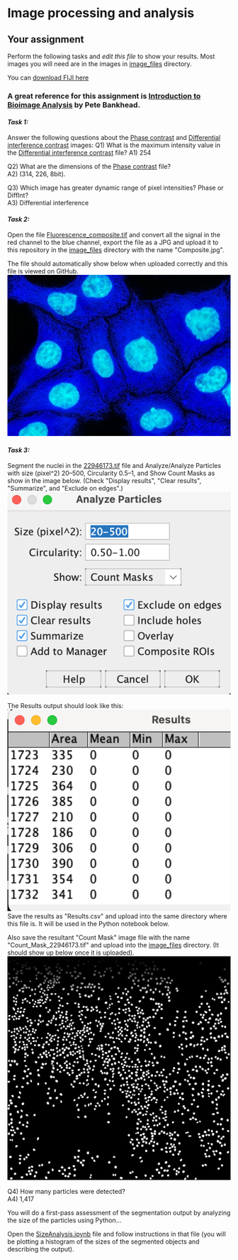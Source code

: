 # Image processing and analysis
## Your assignment
Perform the following tasks and *edit this file* to show your results. Most images you will need are in the images in [image_files](image_files) directory.   

You can [download FIJI here](https://fiji.sc)  

### A great reference for this assignment is [Introduction to Bioimage Analysis](https://bioimagebook.github.io/index.html) by Pete Bankhead.  

#### *Task 1:*
Answer the following questions about the [Phase contrast](image_files/PhaseContrast.tif) and [Differential interference contrast](image_files/DifferentialInterference.tif) images:
Q1) What is the maximum intensity value in the [Differential interference contrast](image_files/DifferentialInterference.tif) file? 
A1) 254

Q2) What are the dimensions of the [Phase contrast](image_files/PhaseContrast.tif) file?  
A2) (314, 226, 8bit).  

Q3) Which image has greater dynamic range of pixel intensities? Phase or DiffInt?  
A3) Differential interference

#### *Task 2:*
Open the file [Fluorescence_composite.tif](image_files/Fluorescence_composite.tif) and convert all the signal in the red channel to the blue channel, export the file as a JPG and upload it to this repository in the [image_files](image_files) directory with the name "Composite.jpg".  

The file should automatically show below when uploaded correctly and this file is viewed on GitHub.  
![](image_files/Composite.jpg)  

#### *Task 3:*  
Segment the nuclei in the [22946173.tif](image_files/22946173.tif) file and Analyze/Analyze Particles with size (pixel^2) 20–500, Circularity 0.5–1, and Show Count Masks as show in the image below. (Check "Display results", "Clear results", "Summarize", and "Exclude on edges".)  
![](image_files/AnalyzeParticles.png)  

The Results output should look like this:  
![](image_files/ResultsExample.png)   
Save the results as "Results.csv" and upload into the same directory where this file is. It will be used in the Python notebook below.  

Also save the resultant "Count Mask" image file with the name "Count_Mask_22946173.tif" and upload into the [image_files](image_files) directory. (It should show up below once it is uploaded).  
![](image_files/Count_Mask_22946173.jpeg)  

Q4) How many particles were detected?  
A4) 1,417 

You will do a first-pass assessment of the segmentation output by analyzing the size of the particles using Python...  

Open the [SizeAnalysis.ipynb](SizeAnalysis.ipynb) file and follow instructions in that file (you will be plotting a histogram of the sizes of the segmented objects and describing the output).  
